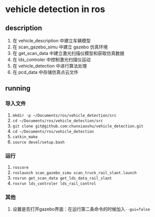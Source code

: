 # vehicle detection in ros

## description
1. 在 vehicle_description 中建立车辆模型
2. 在 scan_gazebo_simu 中建立 gazebo 仿真环境
3. 在 get_scan_data 中建立激光扫描仪模型和获取仿真数据
4. 在 lds_controler 中控制激光扫描仪运动
5. 在 vehicle_detection 中进行算法处理
6. 在 pcd_data 中存储仿真点云文件


## running
### 导入文件
1. `mkdir -p ~/Documents/ros/vehicle_detection/src`
2. `cd ~/Documents/ros/vehicle_detection/src`
3. `git clone git@github.com:chunxiaoshu/vehicle_detection.git`
4. `cd ~/Documents/ros/vehicle_detection`
5. `catkin_make`
6. `source devel/setup.bash`

### 运行
1. `roscore`
2. `roslaunch scan_gazebo_simu scan_truck_rail_slant.launch`
3. `rosrun get_scan_data get_lds_data_rail_slant`
4. `rosrun lds_controler lds_rail_control`

### 其他
1. 设置是否打开gazebo界面：在运行第二条命令的时候加入`--gui=false`
